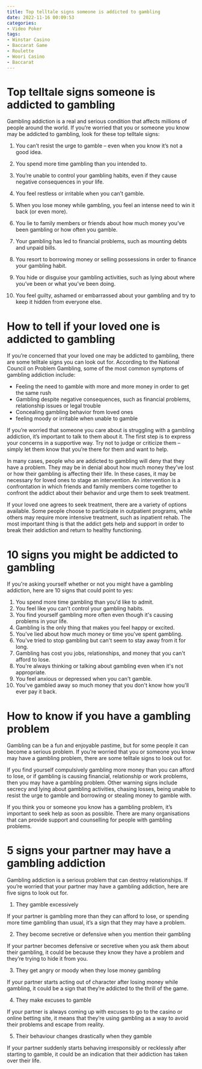 ```yaml
---
title: Top telltale signs someone is addicted to gambling 
date: 2022-11-16 00:09:53
categories:
- Video Poker
tags:
- Winstar Casino
- Baccarat Game
- Roulette
- Woori Casino
- Baccarat
---
```



#  Top telltale signs someone is addicted to gambling 

Gambling addiction is a real and serious condition that affects millions of people around the world. If you’re worried that you or someone you know may be addicted to gambling, look for these top telltale signs:

1. You can’t resist the urge to gamble – even when you know it’s not a good idea.

2. You spend more time gambling than you intended to.

3. You’re unable to control your gambling habits, even if they cause negative consequences in your life.

4. You feel restless or irritable when you can’t gamble.

5. When you lose money while gambling, you feel an intense need to win it back (or even more).

6. You lie to family members or friends about how much money you’ve been gambling or how often you gamble.

7. Your gambling has led to financial problems, such as mounting debts and unpaid bills.

8. You resort to borrowing money or selling possessions in order to finance your gambling habit.

9. You hide or disguise your gambling activities, such as lying about where you’ve been or what you’ve been doing.

10. You feel guilty, ashamed or embarrassed about your gambling and try to keep it hidden from everyone else.

#  How to tell if your loved one is addicted to gambling 

If you’re concerned that your loved one may be addicted to gambling, there are some telltale signs you can look out for. According to the National Council on Problem Gambling, some of the most common symptoms of gambling addiction include:

* Feeling the need to gamble with more and more money in order to get the same rush
* Gambling despite negative consequences, such as financial problems, relationship issues or legal trouble
* Concealing gambling behavior from loved ones
* feeling moody or irritable when unable to gamble

If you’re worried that someone you care about is struggling with a gambling addiction, it’s important to talk to them about it. The first step is to express your concerns in a supportive way. Try not to judge or criticize them – simply let them know that you’re there for them and want to help.

In many cases, people who are addicted to gambling will deny that they have a problem. They may be in denial about how much money they’ve lost or how their gambling is affecting their life. In these cases, it may be necessary for loved ones to stage an intervention. An intervention is a confrontation in which friends and family members come together to confront the addict about their behavior and urge them to seek treatment.

If your loved one agrees to seek treatment, there are a variety of options available. Some people choose to participate in outpatient programs, while others may require more intensive treatment, such as inpatient rehab. The most important thing is that the addict gets help and support in order to break their addiction and return to healthy functioning.

#  10 signs you might be addicted to gambling 

If you're asking yourself whether or not you might have a gambling addiction, here are 10 signs that could point to yes: 

1. You spend more time gambling than you'd like to admit.
2. You feel like you can't control your gambling habits.
3. You find yourself gambling more often even though it's causing problems in your life.
4. Gambling is the only thing that makes you feel happy or excited.
5. You've lied about how much money or time you've spent gambling.
6. You've tried to stop gambling but can't seem to stay away from it for long.
7. Gambling has cost you jobs, relationships, and money that you can't afford to lose.
8. You're always thinking or talking about gambling even when it's not appropriate.
9. You feel anxious or depressed when you can't gamble.
10. You've gambled away so much money that you don't know how you'll ever pay it back.

#  How to know if you have a gambling problem 

 Gambling can be a fun and enjoyable pastime, but for some people it can become a serious problem. If you’re worried that you or someone you know may have a gambling problem, there are some telltale signs to look out for.

If you find yourself compulsively gambling more money than you can afford to lose, or if gambling is causing financial, relationship or work problems, then you may have a gambling problem. Other warning signs include secrecy and lying about gambling activities, chasing losses, being unable to resist the urge to gamble and borrowing or stealing money to gamble with.

If you think you or someone you know has a gambling problem, it’s important to seek help as soon as possible. There are many organisations that can provide support and counselling for people with gambling problems.

#  5 signs your partner may have a gambling addiction

Gambling addiction is a serious problem that can destroy relationships. If you’re worried that your partner may have a gambling addiction, here are five signs to look out for.

1. They gamble excessively

If your partner is gambling more than they can afford to lose, or spending more time gambling than usual, it’s a sign that they may have a problem.

2. They become secretive or defensive when you mention their gambling

If your partner becomes defensive or secretive when you ask them about their gambling, it could be because they know they have a problem and they’re trying to hide it from you.

3. They get angry or moody when they lose money gambling

If your partner starts acting out of character after losing money while gambling, it could be a sign that they’re addicted to the thrill of the game.

4. They make excuses to gamble

If your partner is always coming up with excuses to go to the casino or online betting site, it means that they’re using gambling as a way to avoid their problems and escape from reality.


5. Their behaviour changes drastically when they gamble

If your partner suddenly starts behaving irresponsibly or recklessly after starting to gamble, it could be an indication that their addiction has taken over their life.